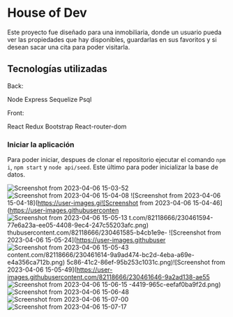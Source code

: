 # House of Dev

Este proyecto fue diseñado para una inmobiliaria, donde un usuario pueda ver las propiedades que hay disponibles, guardarlas en sus favoritos y si desean sacar una cita para poder visitarla.

## Tecnologías utilizadas

Back:

Node
Express
Sequelize
Psql

Front:

React
Redux
Bootstrap
React-router-dom

### Iniciar la aplicación

Para poder iniciar, despues de clonar el repositorio ejecutar el comando `npm i`, `npm start` y `node api/seed`. Este último para poder inicializar la base de datos.



![Screenshot from 2023-04-06 15-03-52](https://user-images.githubusercontent.com/82118666/230461552-f8e588b2-4db6-4aa4-8ea9-c92e40fab999.png)
![Screenshot from 2023-04-06 15-04-08](https://user-images.githubusercontent.com/82118666/230461580-40b7b80a-2047-4108-b75b-628fcd9bf97e.png)
![Screenshot from 2023-04-06 15-04-18](https://user-images.gi![Screenshot from 2023-04-06 15-04-46](https://user-images.githubuserconten
![Screenshot from 2023-04-06 15-05-13](https://user-images.githubusercontent.com/82118666/230461597-fa6cac8f-d365-4ae3-b8cd-4d1e468c3815.png)
t.com/82118666/230461594-77e6a23a-ee05-4408-9ec4-247c55203afc.png)
thubusercontent.com/82118666/230461585-b4cb1e9e-
![Screenshot from 2023-04-06 15-05-24](https://user-images.githubuser
![Screenshot from 2023-04-06 15-05-43](https://user-images.githubusercontent.com/82118666/230461633-0522d4da-1123-4ade-a2d5-fe5493f85370.png)
content.com/82118666/230461614-9a9ad474-bc2d-4eba-a69e-e4a356ca712b.png)
5c86-41c2-86ef-95b253c1031c.png)![Screenshot from 2023-04-06 15-05-49](https://user-images.githubusercontent.com/82118666/230461646-9a2ad138-ae55
![Screenshot from 2023-04-06 15-06-15](https://user-images.githubusercontent.com/82118666/230461659-b0127b80-ab78-4860-9974-f9cb91e2f414.png)
-4419-965c-eefaf0ba9f2d.png)
![Screenshot from 2023-04-06 15-06-48](https://user-images.githubusercontent.com/82118666/230461665-706f2dfb-3778-4686-810b-0ce1604c76a0.png)
![Screenshot from 2023-04-06 15-07-00](https://user-images.githubusercontent.com/82118666/230461676-d8991eca-d31c-4836-a694-7f08a0ec9c0b.png)
![Screenshot from 2023-04-06 15-07-17](https://user-images.githubusercontent.com/82118666/230461681-ce53c0a5-8ac9-4ef6-8c87-1a483499ebb5.png)


